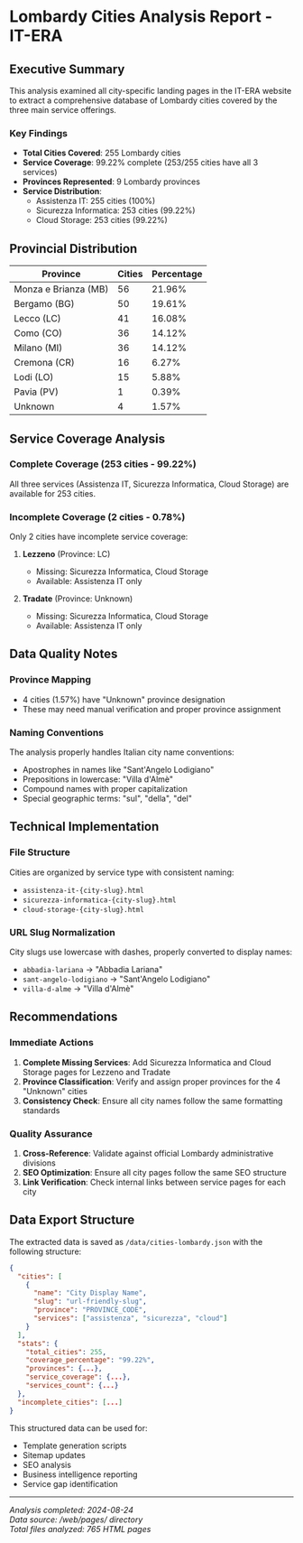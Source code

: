 # Lombardy Cities Analysis Report - IT-ERA

## Executive Summary

This analysis examined all city-specific landing pages in the IT-ERA website to extract a comprehensive database of Lombardy cities covered by the three main service offerings.

### Key Findings

- **Total Cities Covered**: 255 Lombardy cities
- **Service Coverage**: 99.22% complete (253/255 cities have all 3 services)
- **Provinces Represented**: 9 Lombardy provinces
- **Service Distribution**:
  - Assistenza IT: 255 cities (100%)
  - Sicurezza Informatica: 253 cities (99.22%)
  - Cloud Storage: 253 cities (99.22%)

## Provincial Distribution

| Province | Cities | Percentage |
|----------|--------|------------|
| Monza e Brianza (MB) | 56 | 21.96% |
| Bergamo (BG) | 50 | 19.61% |
| Lecco (LC) | 41 | 16.08% |
| Como (CO) | 36 | 14.12% |
| Milano (MI) | 36 | 14.12% |
| Cremona (CR) | 16 | 6.27% |
| Lodi (LO) | 15 | 5.88% |
| Pavia (PV) | 1 | 0.39% |
| Unknown | 4 | 1.57% |

## Service Coverage Analysis

### Complete Coverage (253 cities - 99.22%)
All three services (Assistenza IT, Sicurezza Informatica, Cloud Storage) are available for 253 cities.

### Incomplete Coverage (2 cities - 0.78%)
Only 2 cities have incomplete service coverage:

1. **Lezzeno** (Province: LC)
   - Missing: Sicurezza Informatica, Cloud Storage
   - Available: Assistenza IT only

2. **Tradate** (Province: Unknown)
   - Missing: Sicurezza Informatica, Cloud Storage  
   - Available: Assistenza IT only

## Data Quality Notes

### Province Mapping
- 4 cities (1.57%) have "Unknown" province designation
- These may need manual verification and proper province assignment

### Naming Conventions
The analysis properly handles Italian city name conventions:
- Apostrophes in names like "Sant'Angelo Lodigiano"
- Prepositions in lowercase: "Villa d'Almè"
- Compound names with proper capitalization
- Special geographic terms: "sul", "della", "del"

## Technical Implementation

### File Structure
Cities are organized by service type with consistent naming:
- `assistenza-it-{city-slug}.html`
- `sicurezza-informatica-{city-slug}.html`  
- `cloud-storage-{city-slug}.html`

### URL Slug Normalization
City slugs use lowercase with dashes, properly converted to display names:
- `abbadia-lariana` → "Abbadia Lariana"
- `sant-angelo-lodigiano` → "Sant'Angelo Lodigiano"
- `villa-d-alme` → "Villa d'Almè"

## Recommendations

### Immediate Actions
1. **Complete Missing Services**: Add Sicurezza Informatica and Cloud Storage pages for Lezzeno and Tradate
2. **Province Classification**: Verify and assign proper provinces for the 4 "Unknown" cities
3. **Consistency Check**: Ensure all city names follow the same formatting standards

### Quality Assurance
1. **Cross-Reference**: Validate against official Lombardy administrative divisions
2. **SEO Optimization**: Ensure all city pages follow the same SEO structure
3. **Link Verification**: Check internal links between service pages for each city

## Data Export Structure

The extracted data is saved as `/data/cities-lombardy.json` with the following structure:

```json
{
  "cities": [
    {
      "name": "City Display Name",
      "slug": "url-friendly-slug", 
      "province": "PROVINCE_CODE",
      "services": ["assistenza", "sicurezza", "cloud"]
    }
  ],
  "stats": {
    "total_cities": 255,
    "coverage_percentage": "99.22%",
    "provinces": {...},
    "service_coverage": {...},
    "services_count": {...}
  },
  "incomplete_cities": [...]
}
```

This structured data can be used for:
- Template generation scripts
- Sitemap updates
- SEO analysis
- Business intelligence reporting
- Service gap identification

---

*Analysis completed: 2024-08-24*  
*Data source: /web/pages/ directory*  
*Total files analyzed: 765 HTML pages*